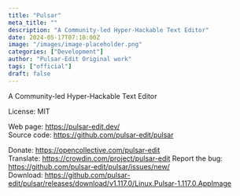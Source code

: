 ```yaml
---
title: "Pulsar"
meta_title: ""
description: "A Community-led Hyper-Hackable Text Editor"
date: 2024-05-17T07:10:00Z
image: "/images/image-placeholder.png"
categories: ["Development"]
author: "Pulsar-Edit Original work"
tags: ["official"]
draft: false
---
```


A Community-led Hyper-Hackable Text Editor

License: MIT

Web page: https://pulsar-edit.dev/  
Source code: https://github.com/pulsar-edit/pulsar

Donate: https://opencollective.com/pulsar-edit  
Translate: https://crowdin.com/project/pulsar-edit
Report the bug: https://github.com/pulsar-edit/pulsar/issues/new/  
Download: https://github.com/pulsar-edit/pulsar/releases/download/v1.117.0/Linux.Pulsar-1.117.0.AppImage
